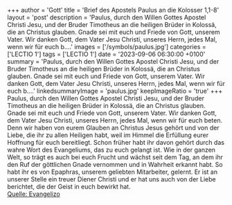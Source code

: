 +++
author = 'Gott'
title = 'Brief des Apostels Paulus an die Kolosser 1,1-8'
layout = 'post'
description = 'Paulus, durch den Willen Gottes Apostel Christi Jesu, und der Bruder Timotheus an die heiligen Brüder in Kolossä, die an Christus glauben. Gnade sei mit euch und Friede von Gott, unserem Vater. Wir danken Gott, dem Vater Jesu Christi, unseres Herrn, jedes Mal, wenn wir für euch b....'
images = ['/symbols/paulus.jpg']
categories = ['LECTIO 1']
tags = ['LECTIO 1']
date = '2023-09-06 06:30:00 +0100'
summary = 'Paulus, durch den Willen Gottes Apostel Christi Jesu, und der Bruder Timotheus an die heiligen Brüder in Kolossä, die an Christus glauben. Gnade sei mit euch und Friede von Gott, unserem Vater. Wir danken Gott, dem Vater Jesu Christi, unseres Herrn, jedes Mal, wenn wir für euch b....'
linkedsummaryImage = 'paulus.jpg'
keepImageRatio = 'true'
+++
Paulus, durch den Willen Gottes Apostel Christi Jesu, und der Bruder Timotheus
an die heiligen Brüder in Kolossä, die an Christus glauben. Gnade sei mit euch und Friede von Gott, unserem Vater.
Wir danken Gott, dem Vater Jesu Christi, unseres Herrn, jedes Mal, wenn wir für euch beten.<!--more-->
Denn wir haben von eurem Glauben an Christus Jesus gehört und von der Liebe, die ihr zu allen Heiligen habt,
weil im Himmel die Erfüllung eurer Hoffnung für euch bereitliegt. Schon früher habt ihr davon gehört durch das wahre Wort des Evangeliums,
das zu euch gelangt ist. Wie in der ganzen Welt, so trägt es auch bei euch Frucht und wächst seit dem Tag, an dem ihr den Ruf der göttlichen Gnade vernommen und in Wahrheit erkannt habt.
So habt ihr es von Epaphras, unserem geliebten Mitarbeiter, gelernt. Er ist an unserer Stelle ein treuer Diener Christi
und er hat uns auch von der Liebe berichtet, die der Geist in euch bewirkt hat.<br> [Quelle: Evangelizo](https://evangeliumtagfuertag.org/DE/gospel)